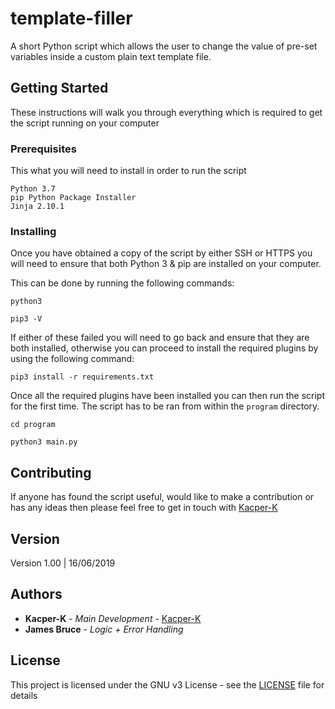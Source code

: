 # template-filler
A short Python script which allows the user to change the value of pre-set variables inside a custom plain text template file.

## Getting Started

These instructions will walk you through everything which is required to get the script running on your computer

### Prerequisites

This what you will need to install in order to run the script

```
Python 3.7
pip Python Package Installer
Jinja 2.10.1
```

### Installing

Once you have obtained a copy of the script by either SSH or HTTPS you will need to ensure that both Python 3 & pip are installed on your computer.

This can be done by running the following commands:

```
python3
```

```
pip3 -V
```

If either of these failed you will need to go back and ensure that they are both installed, otherwise you can proceed to install the required plugins by using the following command:

```
pip3 install -r requirements.txt
```

Once all the required plugins have been installed you can then run the script for the first time. The script has to be ran from within the `program` directory.

```
cd program
```
```
python3 main.py
```

## Contributing

If anyone has found the script useful, would like to make a contribution or has any ideas then please feel free to get in touch with [Kacper-K](https://github.com/kacper-kordian)

## Version
Version 1.00 | 16/06/2019
## Authors

* **Kacper-K** - *Main Development* - [Kacper-K](https://github.com/kacper-kordian)
* **James Bruce** - *Logic + Error Handling*

## License

This project is licensed under the GNU v3 License - see the [LICENSE](LICENSE) file for details

